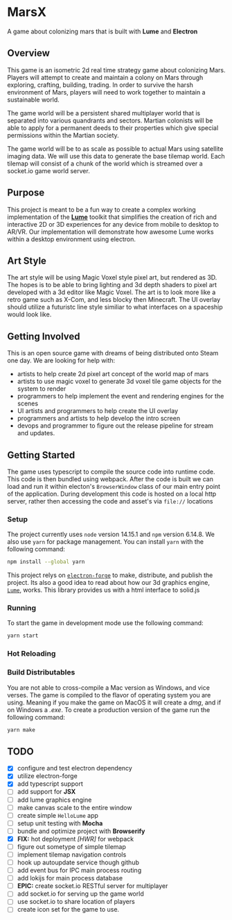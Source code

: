 # MarsX
A game about colonizing mars that is built with **Lume** and **Electron**

## Overview

This game is an isometric 2d real time strategy game about colonizing Mars. Players will attempt to create and maintain a colony on Mars through exploring, crafting, building, trading. In order to survive the harsh environment of Mars, players will need to work together to maintain a sustainable world.

The game world will be a persistent shared multiplayer world that is separated into various quandrants and sectors.
 Martian colonists will be able to apply for a permanent deeds to their properties which give special permissions within the Martian society.

The game world will be to as scale as possible to actual Mars using satellite imaging data. We will use this data to generate the base tilemap world. Each tilemap will consist of a chunk of the world which is streamed over a socket.io game world server.

## Purpose

This project is meant to be a fun way to create a complex working implementation of the [**Lume**](https://lume.io/) toolkit that simplifies the creation of rich and interactive 2D or 3D experiences for any device from mobile to desktop to AR/VR. Our implementation will demonstrate how awesome Lume works within a desktop environment using electron.

## Art Style

The art style will be using Magic Voxel style pixel art, but rendered as 3D. The hopes is to be able to bring lighting and 3d depth shaders to pixel art developed with a 3d editor like Magic Voxel. The art is to look more like a retro game such as X-Com, and less blocky then Minecraft. The UI overlay should utilize a futuristc line style similiar to what interfaces on a spaceship would look like.

## Getting Involved

This is an open source game with dreams of being distributed onto Steam one day. We are looking for help with:

- artists to help create 2d pixel art concept of the world map of mars
- artists to use magic voxel to generate 3d voxel tile game objects for the system to render
- programmers to help implement the event and rendering engines for the scenes
- UI artists and programmers to help create the UI overlay
- programmers and artists to help develop the intro screen
- devops and programmer to figure out the release pipeline for stream and updates.

## Getting Started

The game uses typescript to compile the source code into runtime code. This code is then bundled using webpack. After the code is built we can load and run it within electon's `BrowserWindow` class of our main entry point of the application. During development this code is hosted on a local http server, rather then accessing the code and asset's via `file://` locations

### Setup

The project currently uses `node` version 14.15.1 and `npm` version 6.14.8. We also use `yarn` for package management. You can install `yarn` with the following command:

```sh
npm install --global yarn
```

This project relys on [`electron-forge`](https://www.electronforge.io/) to make, distribute, and publish the project. Its also a good idea to read about how our 3d graphics engine, [`Lume`](https://lume.io/docs/#/), works. This library provides us with a html interface to solid.js 

### Running

To start the game in development mode use the following command:

```sh
yarn start
```

### Hot Reloading

### Build Distributables

You are not able to cross-compile a Mac version as Windows, and vice verses. The game is compiled to the flavor of operating system you are using. Meaning if you make the game on MacOS it will create a *dmg*, and if on Windows a *.exe*. To create a production version of the game run the following command:

```sh
yarn make
```

## TODO
- [X] configure and test electron dependency
- [X] utilize electron-forge
- [X] add typescript support
- [ ] add support for **JSX**
- [ ] add lume graphics engine
- [ ] make canvas scale to the entire window
- [ ] create simple `HelloLume` app
- [ ] setup unit testing with **Mocha**
- [ ] bundle and optimize project with **Browserify**
- [X] **FIX:** hot deployment *[HWR]* for webpack
- [ ] figure out sometype of simple tilemap
- [ ] implement tilemap navigation controls
- [ ] hook up autoupdate service though github
- [ ] add event bus for IPC main process routing
- [ ] add lokijs for main process database
- [ ] **EPIC:** create socket.io RESTful server for multiplayer
- [ ] add socket.io for serving up the game world
- [ ] use socket.io to share location of players
- [ ] create icon set for the game to use.